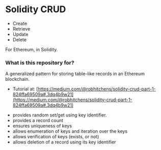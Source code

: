# Solidity CRUD #

* Create
* Retrieve
* Update
* Delete

For Ethereum, in Solidity. 

### What is this repository for? ###

A generalized pattern for storing table-like records in an Ethereum blockchain. 

* Tutorial at:
[https://medium.com/@robhitchens/solidity-crud-part-1-824ffa69509a#.3dq4b9w21](https://medium.com/@robhitchens/solidity-crud-part-1-824ffa69509a#.3dq4b9w21)

- provides random set/get using key identifier.
- provides a record count
- ensures uniqueness of keys 
- allows enumeration of keys and iteration over the keys
- allows verification of keys (exists, or not)
- allows deletion of a record using its key identifier
